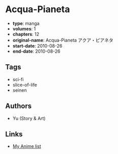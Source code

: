 # Acqua-Pianeta

-   **type**: manga
-   **volumes**: 1
-   **chapters**: 12
-   **original-name**: Acqua-Pianeta アクア・ピアネタ
-   **start-date**: 2010-08-26
-   **end-date**: 2010-08-26

## Tags

-   sci-fi
-   slice-of-life
-   seinen

## Authors

-   Yu (Story & Art)

## Links

-   [My Anime list](https://myanimelist.net/manga/70979/Acqua-Pianeta)
